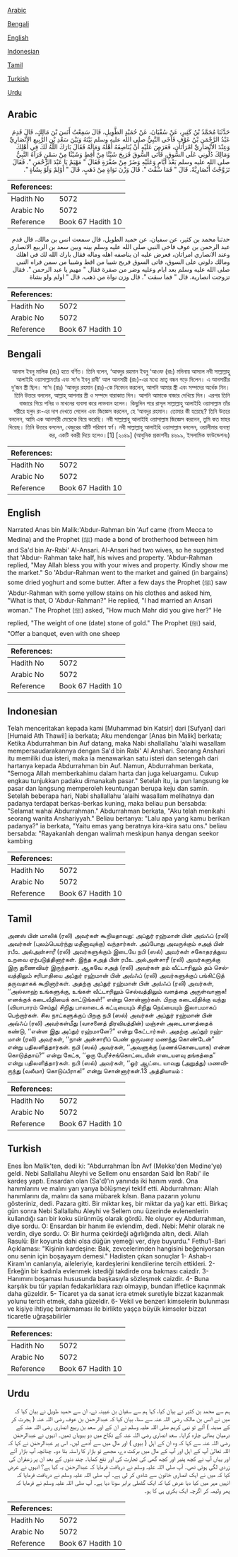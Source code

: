 [Arabic](#arabic)

[Bengali](#bengali)

[English](#english)

[Indonesian](#indonesian)

[Tamil](#tamil)

[Turkish](#turkish)

[Urdu](#urdu)

## Arabic


<div dir="rtl" lang="ar" style={{fontSize:'larger',backgroundColor:'#f8f9fa',padding:20}}>
حَدَّثَنَا مُحَمَّدُ بْنُ كَثِيرٍ، عَنْ سُفْيَانَ، عَنْ حُمَيْدٍ الطَّوِيلِ، قَالَ سَمِعْتُ أَنَسَ بْنَ مَالِكٍ، قَالَ قَدِمَ عَبْدُ الرَّحْمَنِ بْنُ عَوْفٍ فَآخَى النَّبِيُّ صلى الله عليه وسلم بَيْنَهُ وَبَيْنَ سَعْدِ بْنِ الرَّبِيعِ الأَنْصَارِيِّ وَعِنْدَ الأَنْصَارِيِّ امْرَأَتَانِ، فَعَرَضَ عَلَيْهِ أَنْ يُنَاصِفَهُ أَهْلَهُ وَمَالَهُ فَقَالَ بَارَكَ اللَّهُ لَكَ فِي أَهْلِكَ وَمَالِكَ دُلُّونِي عَلَى السُّوقِ، فَأَتَى السُّوقَ فَرَبِحَ شَيْئًا مِنْ أَقِطٍ وَشَيْئًا مِنْ سَمْنٍ فَرَآهُ النَّبِيُّ صلى الله عليه وسلم بَعْدَ أَيَّامٍ وَعَلَيْهِ وَضَرٌ مِنْ صُفْرَةٍ فَقَالَ ‏"‏ مَهْيَمْ يَا عَبْدَ الرَّحْمَنِ ‏"‏‏.‏ فَقَالَ تَزَوَّجْتُ أَنْصَارِيَّةً‏.‏ قَالَ ‏"‏ فَمَا سُقْتَ ‏"‏‏.‏ قَالَ وَزْنَ نَوَاةٍ مِنْ ذَهَبٍ‏.‏ قَالَ ‏"‏ أَوْلِمْ وَلَوْ بِشَاةٍ ‏"‏‏.‏
</div>
<div style={{backgroundColor:'#f8f9fa',padding:20, marginBottom: 10}}><table> <thead> <tr> <th>References:</th> <th></th> </tr> </thead> <tbody><tr><td>Hadith No</td><td>5072</td></tr><tr><td>Arabic No</td><td>5072</td></tr><tr><td>Reference</td><td>Book 67 Hadith 10</td></tr></tbody></table></div>


<div dir="rtl" lang="ar" style={{fontSize:'larger',backgroundColor:'#f8f9fa',padding:20}}>
حدثنا محمد بن كثير، عن سفيان، عن حميد الطويل، قال سمعت انس بن مالك، قال قدم عبد الرحمن بن عوف فاخى النبي صلى الله عليه وسلم بينه وبين سعد بن الربيع الانصاري وعند الانصاري امراتان، فعرض عليه ان يناصفه اهله وماله فقال بارك الله لك في اهلك ومالك دلوني على السوق، فاتى السوق فربح شييا من اقط وشييا من سمن فراه النبي صلى الله عليه وسلم بعد ايام وعليه وضر من صفرة فقال " مهيم يا عبد الرحمن ". فقال تزوجت انصارية. قال " فما سقت ". قال وزن نواة من ذهب. قال " اولم ولو بشاة
</div>
<div style={{backgroundColor:'#f8f9fa',padding:20, marginBottom: 10}}><table> <thead> <tr> <th>References:</th> <th></th> </tr> </thead> <tbody><tr><td>Hadith No</td><td>5072</td></tr><tr><td>Arabic No</td><td>5072</td></tr><tr><td>Reference</td><td>Book 67 Hadith 10</td></tr></tbody></table></div>

## Bengali


<div dir="rtl" lang="bn" style={{fontSize:'larger',backgroundColor:'#f8f9fa',padding:20}}>
আনাস ইবনু মালিক (রাঃ) হতে বর্ণিত। তিনি বলেন, ‘আবদুর রহমান ইবনু ‘আওফ (রাঃ) মদিনায় আসলে নবী সাল্লাল্লাহু আলাইহি ওয়াসাল্লামতাঁর এবং সা‘দ ইবনু রাবী‘ আল আনসারী (রাঃ)-এর মধ্যে ভ্রাতৃ বন্ধন গড়ে দিলেন। এ আনসারীর দু’জন স্ত্রী ছিল। সা‘দ (রাঃ) ‘আবদুর রহমান (রাঃ)-কে নিবেদন করলেন, আপনি আমার স্ত্রী এবং সম্পদের অর্ধেক নিন। তিনি উত্তরে বললেন, আল্লাহ্ আপনার স্ত্রী ও সম্পদে বারাকাত দিন। আপনি আমাকে বাজার দেখিয়ে দিন। এরপর তিনি বাজারে গিয়ে পনির ও মাখনের ব্যবসা করে লাভবান হলেন। কিছুদিন পরে রাসূল সাল্লাল্লাহু আলাইহি ওয়াসাল্লাম তাঁর শরীরে হলুদ রং-এর দাগ দেখতে পেলেন এবং জিজ্ঞেস করলেন, হে ‘আবদুর রহমান। তোমার কী হয়েছে? তিনি উত্তরে বললেন, আমি এক আনসারী মেয়েকে বিয়ে করেছি। নবী সাল্লাল্লাহু আলাইহি ওয়াসাল্লাম জিজ্ঞেস করলেন, তুমি কত মাহর দিয়েছ। তিনি উত্তরে বললেন, খেজুরের আঁটি পরিমাণ স্বর্ণ। নবী সাল্লাল্লাহু আলাইহি ওয়াসাল্লাম বললেন, ওয়ালীমার ব্যবস্থা কর, একটি বকরী দিয়ে হলেও।[1] [২০৪৯] (আধুনিক প্রকাশনীঃ ৪৬৯৯, ইসলামিক ফাউন্ডেশনঃ)
</div>
<div style={{backgroundColor:'#f8f9fa',padding:20, marginBottom: 10}}><table> <thead> <tr> <th>References:</th> <th></th> </tr> </thead> <tbody><tr><td>Hadith No</td><td>5072</td></tr><tr><td>Arabic No</td><td>5072</td></tr><tr><td>Reference</td><td>Book 67 Hadith 10</td></tr></tbody></table></div>

## English


<div dir="ltr" lang="en" style={{fontSize:'larger',backgroundColor:'#f8f9fa',padding:20}}>
Narrated Anas bin Malik:'Abdur-Rahman bin 'Auf came (from Mecca to Medina) and the Prophet (ﷺ) made a bond of brotherhood between him and Sa'd bin Ar-Rabi' Al-Ansari. Al-Ansari had two wives, so he suggested that 'Abdur- Rahman take half, his wives and property. 'Abdur-Rahman replied, "May Allah bless you with your wives and property. Kindly show me the market." So 'Abdur-Rahman went to the market and gained (in bargains) some dried yoghurt and some butter. After a few days the Prophet (ﷺ) saw 'Abdur-Rahman with some yellow stains on his clothes and asked him, "What is that, O 'Abdur-Rahman?" He replied, "I had married an Ansari woman." The Prophet (ﷺ) asked, "How much Mahr did you give her?" He replied, "The weight of one (date) stone of gold." The Prophet (ﷺ) said, "Offer a banquet, even with one sheep
</div>
<div style={{backgroundColor:'#f8f9fa',padding:20, marginBottom: 10}}><table> <thead> <tr> <th>References:</th> <th></th> </tr> </thead> <tbody><tr><td>Hadith No</td><td>5072</td></tr><tr><td>Arabic No</td><td>5072</td></tr><tr><td>Reference</td><td>Book 67 Hadith 10</td></tr></tbody></table></div>

## Indonesian


<div dir="ltr" lang="id" style={{fontSize:'larger',backgroundColor:'#f8f9fa',padding:20}}>
Telah menceritakan kepada kami [Muhammad bin Katsir] dari [Sufyan] dari [Humaid Ath Thawil] ia berkata; Aku mendengar [Anas bin Malik] berkata; Ketika Abdurrahman bin Auf datang, maka Nabi shallallahu 'alaihi wasallam mempersaudarakannya dengan Sa'd bin Rabi' Al Anshari. Seorang Anshari itu memiliki dua isteri, maka ia menawarkan satu isteri dan setengah dari hartanya kepada Abdurrahman bin Auf. Namun, Abdurrahman berkata, "Semoga Allah memberkahimu dalam harta dan juga keluargamu. Cukup engkau tunjukkan padaku dimanakah pasar." Setelah itu, ia pun langsung ke pasar dan langsung memperoleh keuntungan berupa keju dan samin. Setelah beberapa hari, Nabi shallallahu 'alaihi wasallam melihatnya dan padanya terdapat berkas-berkas kuning, maka beliau pun bersabda: "Selamat wahai Abdurrahman." Abdurrahman berkata, "Aku telah menikahi seorang wanita Anshariyyah." Beliau bertanya: "Lalu apa yang kamu berikan padanya?" ia berkata, "Yaitu emas yang beratnya kira-kira satu ons." beliau bersabda: "Rayakanlah dengan walimah meskipun hanya dengan seekor kambing
</div>
<div style={{backgroundColor:'#f8f9fa',padding:20, marginBottom: 10}}><table> <thead> <tr> <th>References:</th> <th></th> </tr> </thead> <tbody><tr><td>Hadith No</td><td>5072</td></tr><tr><td>Arabic No</td><td>5072</td></tr><tr><td>Reference</td><td>Book 67 Hadith 10</td></tr></tbody></table></div>

## Tamil


<div dir="ltr" lang="ta" style={{fontSize:'larger',backgroundColor:'#f8f9fa',padding:20}}>
அனஸ் பின் மாலிக் (ரலி) அவர்கள் கூறியதாவது: அப்துர் ரஹ்மான் பின் அவ்ஃப் (ரலி) அவர்கள் (புலம்பெயர்ந்து மதீனாவுக்கு) வந்தார்கள். அப்போது அவருக்கும் சஅத் பின் ரபீஉ அல்அன்சாரீ (ரலி) அவர்களுக்கும் இடையே நபி (ஸல்) அவர்கள் சகோதரத்துவ உறவை ஏற்படுத்தினார்கள். இந்த சஅத் பின் ரபீஉ அல்அன்சாரீ (ரலி) அவர்களுக்கு இரு துணைவியர் இருந்தனர். ஆகவே சஅத் (ரலி) அவர்கள் தம் வீட்டாரிலும் தம் செல்வத்திலும் சரிபாதியை அப்துர் ரஹ்மான் பின் அவ்ஃப் (ரலி) அவர்களுக்குப் பங்கிட்டுத் தருவதாகக் கூறினார்கள். அதற்கு அப்துர் ரஹ்மான் பின் அவ்ஃப் (ரலி) அவர்கள், ‘‘அல்லாஹ் உங்களுக்கு, உங்கள் வீட்டாரிலும் செல்வத்திலும் வளத்தை அருள்வானாக! எனக்குக் கடைவீதியைக் காட்டுங்கள்!” என்று சொன்னார்கள். பிறகு கடைவீதிக்கு வந்து (வியாபாரம் செய்து) சிறிது பாலாடைக் கட்டியையும் சிறிது நெய்யையும் இலாபமாகப் பெற்றார்கள். சில நாட்களுக்குப் பிறகு நபி (ஸல்) அவர்கள் அப்துர் ரஹ்மான் பின் அவ்ஃப் (ரலி) அவர்கள்மீது (வாசனைத் திரவியத்தின்) மஞ்சள் அடையாளத்தைக் கண்டு, ‘‘என்ன இது அப்துர் ரஹ்மானே?” என்று கேட்டார்கள். அதற்கு அப்துர் ரஹ்மான் (ரலி) அவர்கள், ‘‘நான் அன்சாரிப் பெண் ஒருவரை மணந்து கொண்டேன்” என்று பதிலளித்தார்கள். நபி (ஸல்) அவர்கள், ‘‘அவளுக்கு (மணக்கொடையாக) என்ன கொடுத்தாய்?” என்று கேட்க, ‘‘ஒரு பேரீச்சங்கொட்டையின் எடையளவு தங்கத்தை” என்று பதிலளித்தார்கள். நபி (ஸல்) அவர்கள், ‘‘ஓர் ஆட்டை யாவது (அறுத்து) மணவிருந்து (வலீமா) கொடுப்பீராக!” என்று சொன்னார்கள்.13 அத்தியாயம் :
</div>
<div style={{backgroundColor:'#f8f9fa',padding:20, marginBottom: 10}}><table> <thead> <tr> <th>References:</th> <th></th> </tr> </thead> <tbody><tr><td>Hadith No</td><td>5072</td></tr><tr><td>Arabic No</td><td>5072</td></tr><tr><td>Reference</td><td>Book 67 Hadith 10</td></tr></tbody></table></div>

## Turkish


<div dir="ltr" lang="tr" style={{fontSize:'larger',backgroundColor:'#f8f9fa',padding:20}}>
Enes İbn Malik'ten, dedi ki: "Abdurrahman İbn Avf (Mekke'den Medine'ye) geldi. Nebi Sallallahu Aleyhi ve Sellem onu ensardan Said İbn Rabi' ile kardeş yaptı. Ensardan olan (Sa'd)'ın yanında iki hanım vardı. Ona hanımlarını ve malını yarı yarıya bölüşmeyi teklif etti. Abdurrahman: Allah hanımlarını da, malını da sana mübarek kılsın. Bana pazarın yolunu gösteriniz, dedi. Pazara gitti. Bir miktar keş, bir miktar da yağ kar etti. Birkaç gün sonra Nebi Sallallahu Aleyhi ve Sellem onu üzerinde evlenenlerin kullandığı sarı bir koku sürünmüş olarak gördü. Ne oluyor ey Abdurrahman, diye sordu. O: Ensardan bir hanım ile evlendim, dedi. Nebi: Mehir olarak ne verdin, diye sordu. O: Bir hurma çekirdeği ağırlığında altın, dedi. Allah Rasulü: Bir koyunla dahi olsa düğün yemeği ver, diye buyurdu." Fethu’l-Bari Açıklaması: "Kişinin kardeşine: Bak, zevcelerimden hangisini beğeniyorsan onu senin için boşayayım demesi." Hadisten çıkan sonuçlar 1- Ashab-ı Kiram'ın canlarıyla, aileleriyle, kardeşlerini kendilerine tercih ettikleri. 2- Erkeğin bir kadınla evlenmek istediği takdirde ona bakması caizdir. 3- Hanımını boşaması hususunda başkasıyla sözleşmek caizdir. 4- Buna karşılık bu tür yapılan fedakarlıklara razı olmayıp, bundan iffetlice kaçınmak daha güzeldir. 5- Ticaret ya da sanat icra etmek suretiyle bizzat kazanmak yolunu tercih etmek, daha güzeldir. 6- Vekil ve benzeri kimselerin bulunması ve kişiye ihtiyaç bırakmaması ile birlikte yaşça büyük kimseler bizzat ticaretle uğraşabilirler
</div>
<div style={{backgroundColor:'#f8f9fa',padding:20, marginBottom: 10}}><table> <thead> <tr> <th>References:</th> <th></th> </tr> </thead> <tbody><tr><td>Hadith No</td><td>5072</td></tr><tr><td>Arabic No</td><td>5072</td></tr><tr><td>Reference</td><td>Book 67 Hadith 10</td></tr></tbody></table></div>

## Urdu


<div dir="rtl" lang="ur" style={{fontSize:'larger',backgroundColor:'#f8f9fa',padding:20}}>
ہم سے محمد بن کثیر نے بیان کیا، کہا ہم سے سفیان بن عیینہ نے، ان سے حمید طویل نے بیان کیا کہ میں نے انس بن مالک رضی اللہ عنہ سے سنا، بیان کیا کہ عبدالرحمٰن بن عوف رضی اللہ عنہ ( ہجرت کر کے مدینہ ) آئے تو نبی کریم صلی اللہ علیہ وسلم نے ان کے اور سعد بن ربیع انصاری رضی اللہ عنہ کے درمیان بھائی چارہ کرایا۔ سعد انصاری رضی اللہ عنہ کے نکاح میں دو بیویاں تھیں۔ انہوں نے عبدالرحمٰن رضی اللہ عنہ سے کہا کہ وہ ان کے اہل ( بیوی ) اور مال میں سے آدھے لیں۔ اس پر عبدالرحمٰن نے کہا کہ اللہ تعالیٰ آپ کے اہل اور آپ کے مال میں برکت دے، مجھے تو بازار کا راستہ بتا دو۔ چنانچہ آپ بازار آئے اور یہاں آپ نے کچھ پنیر اور کچھ گھی کی تجارت کی اور نفع کمایا۔ چند دنوں کے بعد ان پر زعفران کی زردی لگی ہوئی تھی۔ آپ صلی اللہ علیہ وسلم نے دریافت فرمایا کہ عبدالرحمٰن یہ کیا ہے؟ انہوں نے عرض کیا کہ میں نے ایک انصاری خاتون سے شادی کر لی ہے۔ آپ صلی اللہ علیہ وسلم نے دریافت فرمایا کہ انہیں مہر میں کیا دیا عرض کیا کہ ایک گٹھلی برابر سونا دیا ہے۔ آپ صلی اللہ علیہ وسلم نے فرمایا کہ پھر ولیمہ کر اگرچہ ایک بکری ہی کا ہو۔
</div>
<div style={{backgroundColor:'#f8f9fa',padding:20, marginBottom: 10}}><table> <thead> <tr> <th>References:</th> <th></th> </tr> </thead> <tbody><tr><td>Hadith No</td><td>5072</td></tr><tr><td>Arabic No</td><td>5072</td></tr><tr><td>Reference</td><td>Book 67 Hadith 10</td></tr></tbody></table></div>